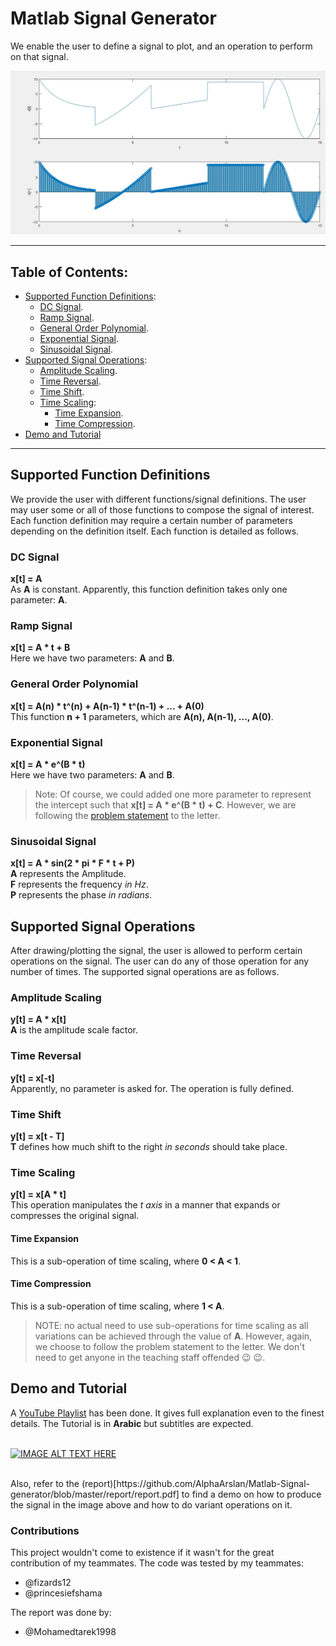 # Matlab Signal Generator #
We enable the user to define a signal to plot, and an operation to perform on that signal.

![Signal Demo](https://github.com/AlphaArslan/Matlab-Signal-generator/blob/master/img/signal_demo.jpg?raw=true)

 - - - - -
 ## Table of Contents:
 - [Supported Function Definitions](#Supported-Function-Definitions):
    - [DC Signal](#DC-Signal).
    - [Ramp Signal](#Ramp-Signal).
    - [General Order Polynomial](#General-Order-Polynomial).
    - [Exponential Signal](#Exponential-Signal).
    - [Sinusoidal Signal](#Sinusoidal-Signal).
 - [Supported Signal Operations](#Supported-Signal-Operations):
    - [Amplitude Scaling](#Amplitude-Scaling).
    - [Time Reversal](#Time-Reversal).
    - [Time Shift](#Time-Shift).
    - [Time Scaling](#Time-Scaling):
        - [Time Expansion](#Time-Expansion).
        - [Time Compression](#Time-Compression).
 - [Demo and Tutorial](#Demo-and-Tutorial)

- - - - -
## Supported Function Definitions
We provide the user with different functions/signal definitions. The user may user some or all of those functions to compose the signal of interest.
Each function definition may require a certain number of parameters depending on the definition itself. Each function is detailed as follows.

### DC Signal
__x[t] = A__<br>
As __A__ is constant. Apparently, this function definition takes only one parameter: __A__.

### Ramp Signal
__x[t] = A * t + B__<br>
Here we have two parameters: __A__ and __B__.

### General Order Polynomial
__x[t] = A(n) * t^(n) + A(n-1) * t^(n-1) + ... + A(0)__<br>
This function __n + 1__ parameters, which are __A(n), A(n-1), ..., A(0)__.

### Exponential Signal
__x[t] = A * e^(B * t)__<br>
Here we have two parameters: __A__ and __B__.
> Note: Of course, we could added one more parameter to represent the intercept such that __x[t] = A * e^(B * t) + C__. However, we are following the [problem statement](https://github.com/AlphaArslan/Matlab-Signal-generator/blob/master/Problem/mini-project-1.pdf) to the letter.

### Sinusoidal Signal
__x[t] = A * sin(2 * pi * F * t + P)__<br>
__A__ represents the Amplitude.<br>
__F__ represents the frequency _in Hz_.<br>
__P__ represents the phase _in radians_.<br>

## Supported Signal Operations
After drawing/plotting the signal, the user is allowed to perform certain operations on the signal. The user can do any of those operation for any number of times. The supported signal operations are as follows.

### Amplitude Scaling
__y[t] = A * x[t]__<br>
__A__ is the amplitude scale factor.

### Time Reversal
__y[t] = x[-t]__<br>
Apparently, no parameter is asked for. The operation is fully defined.

### Time Shift
__y[t] = x[t - T]__<br>
__T__ defines how much shift to the right _in seconds_ should take place.

### Time Scaling
__y[t] = x[A * t]__<br>
This operation manipulates the _t axis_ in a manner that expands or compresses the original signal.
#### Time Expansion
This is a sub-operation of time scaling, where __0 < A < 1__.
#### Time Compression
This is a sub-operation of time scaling, where __1 < A__.

>NOTE: no actual need to use sub-operations for time scaling as all variations can be achieved through the value of __A__. However, again, we choose to follow the problem statement to the letter. We don't need to get anyone in the teaching staff offended :wink: :wink:.

## Demo and Tutorial
A [YouTube Playlist](https://www.youtube.com/watch?v=iZtJm0G5PE4&list=PLVTXC7QFRDzqUeJxwqGO58LoilPx6BsM0) has been done. It gives full explanation even to the finest details. The Tutorial is in __Arabic__ but subtitles are expected.<br>
<br>

[![IMAGE ALT TEXT HERE](https://img.youtube.com/vi/iZtJm0G5PE4/0.jpg)](https://www.youtube.com/watch?v=iZtJm0G5PE4)

<br>
Also, refer to the (report)[https://github.com/AlphaArslan/Matlab-Signal-generator/blob/master/report/report.pdf] to find a demo on how to produce the signal in the image above and how to do variant operations on it.

### Contributions
This project wouldn't come to existence if it wasn't for the great contribution of my teammates.
The code was tested by my teammates:
- @fizards12
- @princesiefshama

The report was done by:
- @Mohamedtarek1998

